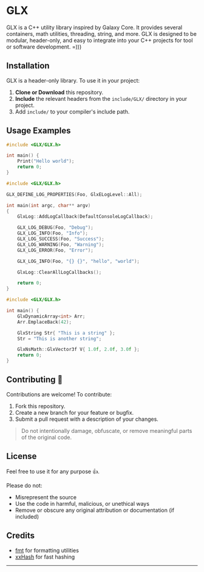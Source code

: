 # GLX

GLX is a C++ utility library inspired by Galaxy Core. It provides several containers, math utilities, threading, string, and more. GLX is designed to be modular, header-only, and easy to integrate into your C++ projects for tool or software development. =)))

## Installation

GLX is a header-only library. To use it in your project:

1. **Clone or Download** this repository.
2. **Include** the relevant headers from the `include/GLX/` directory in your project.
3. Add `include/` to your compiler's include path.

## Usage Examples

```cpp
#include <GLX/GLX.h>

int main() {
    Print("Hello world");
    return 0;
}
```

```cpp
#include <GLX/GLX.h>

GLX_DEFINE_LOG_PROPERTIES(Foo, GlxELogLevel::All);

int main(int argc, char** argv)
{
	GlxLog::AddLogCallback(DefaultConsoleLogCallback);

	GLX_LOG_DEBUG(Foo, "Debug");
	GLX_LOG_INFO(Foo, "Info");
	GLX_LOG_SUCCESS(Foo, "Success");
	GLX_LOG_WARNING(Foo, "Warning");
	GLX_LOG_ERROR(Foo, "Error");

	GLX_LOG_INFO(Foo, "{} {}", "hello", "world");

	GlxLog::ClearAllLogCallbacks();

	return 0;
}
```

```cpp
#include <GLX/GLX.h>

int main() {
    GlxDynamicArray<int> Arr;
    Arr.EmplaceBack(42);

    GlxString Str{ "This is a string" };
    Str = "This is another string";

	GlxNsMath::GlxVector3f V{ 1.0f, 2.0f, 3.0f };
    return 0;
}
```

## Contributing 🤝

Contributions are welcome! To contribute:

1. Fork this repository.
2. Create a new branch for your feature or bugfix.
3. Submit a pull request with a description of your changes.

> Do not intentionally damage, obfuscate, or remove meaningful parts of the original code.

## License

Feel free to use it for any purpose 👍.

Please do not:

- Misrepresent the source
- Use the code in harmful, malicious, or unethical ways
- Remove or obscure any original attribution or documentation (if included)

## Credits

- [fmt](https://github.com/fmtlib/fmt) for formatting utilities
- [xxHash](https://github.com/Cyan4973/xxHash) for fast hashing

---
